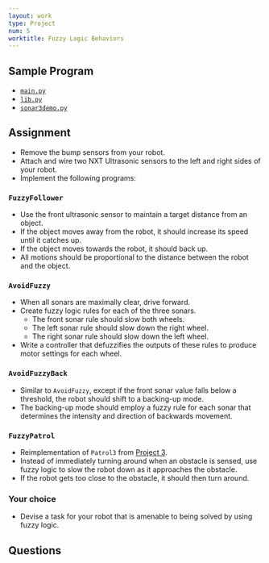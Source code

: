 ```yaml
---
layout: work
type: Project
num: 5
worktitle: Fuzzy Logic Behaviors
---
```


## Sample Program

* [`main.py`]({{site.baseurl}}/assets/programs/fuzzy/main.py)
* [`lib.py`]({{site.baseurl}}/assets/programs/fuzzy/lib.py)
* [`sonar3demo.py`]({{site.baseurl}}/assets/programs/fuzzy/sonar3demo.py)



## Assignment

* Remove the bump sensors from your robot.
* Attach and wire two NXT Ultrasonic sensors to the left and right 
  sides of your robot.
* Implement the following programs: 

### `FuzzyFollower`
* Use the front ultrasonic sensor to maintain a target distance
  from an object. 
* If the object moves away from the robot, it should increase its speed until it catches up. 
* If the object moves towards the robot, it should back up. 
* All motions should be proportional to the distance between the robot and the object.

### `AvoidFuzzy`
* When all sonars are maximally clear, drive forward.
* Create fuzzy logic rules for each of the three sonars.
  * The front sonar rule should slow both wheels.
  * The left sonar rule should slow down the right wheel.
  * The right sonar rule should slow down the left wheel.
* Write a controller that defuzzifies the outputs of these rules
  to produce motor settings for each wheel.
  
### `AvoidFuzzyBack`
* Similar to `AvoidFuzzy`, except if the front sonar value 
  falls below a threshold, the robot should shift to a backing-up mode.
* The backing-up mode should employ a fuzzy rule for each sonar that
  determines the intensity and direction of backwards movement.
  
### `FuzzyPatrol`
* Reimplementation of `Patrol3` from [Project 3]({{site.baseurl}}/projects/modes.html).
* Instead of immediately turning around when an obstacle is sensed,
  use fuzzy logic to slow the robot down as it approaches the obstacle.
* If the robot gets too close to the obstacle, it should then turn around.

### Your choice
* Devise a task for your robot that is amenable to being solved by using fuzzy logic.


## Questions


